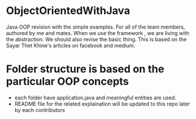 # ObjectOrientedWithJava
Java OOP revision with the simple examples. For all of the team members, authored by me and mates. When we use the framework , we are living with the abstraction. We should also revise the basic thing. This is based on the Sayar Thet Khine's articles on facebook and medium. 



# Folder structure is based on the particular OOP concepts

  - each folder have application.java and meaningful entities are used.
  - README file for the related explaination will be updated to this repo later by each contributors

